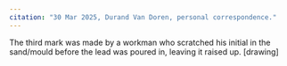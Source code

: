 ```yaml
---
citation: "30 Mar 2025, Durand Van Doren, personal correspondence."
---
```


The third mark was made by a workman who scratched his initial in the sand/mould before the lead was poured in, leaving it raised up. [drawing]



